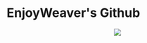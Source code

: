 # EnjoyWeaver's Github

<p align="center" <a href="https://git.io/streak-stats"><img src="https://streak-stats.demolab.com?user=enjoyweaver&theme=carbonfox"</a> </p>

